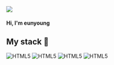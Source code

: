 <img src="https://capsule-render.vercel.app/api?type=waving&&color=cdede5&height=100&section=header" />

<h4>Hi, I'm eunyoung</h4>

<h2>My stack 🌱</h2>

![HTML5](https://img.shields.io/badge/HTML5-000000.svg?style=for-the-badge&logo=html5&logoColor=white)
![HTML5](https://img.shields.io/badge/HTML5-000000.svg?style=for-the-badge&logo=html5&logoColor=white)
![HTML5](https://img.shields.io/badge/HTML5-000000.svg?style=for-the-badge&logo=html5&logoColor=white)
![HTML5](https://img.shields.io/badge/HTML5-000000.svg?style=for-the-badge&logo=html5&logoColor=white)

<!--
**A-ey/A-ey** is a ✨ _special_ ✨ repository because its `README.md` (this file) appears on your GitHub profile.

Here are some ideas to get you started:

- 🔭 I’m currently working on ...
- 🌱 I’m currently learning ...
- 👯 I’m looking to collaborate on ...
- 🤔 I’m looking for help with ...
- 💬 Ask me about ...
- 📫 How to reach me: ...
- 😄 Pronouns: ...
- ⚡ Fun fact: ...
-->
